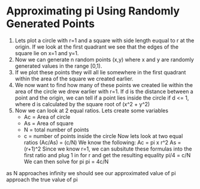# Approximating pi Using Randomly Generated Points

1. Lets plot a circle with r=1 and a square with side length euqual to r at the origin. If we look at the first quadrant we see that the edges of the square lie on x=1 and y=1.
2. Now we can generate n random points (x,y) where x and y are randomly generated values in the range [0,1).
3. If we plot these points they will all lie somewhere in the first quadrant within the area of the square we created earlier.
4. We now want to find how many of these points we created lie within the area of the circle we drew earlier with r=1. If d is the distance between a point and the origin, we can tell if a point lies inside the circle if d <= 1, where d is calculated by the square root of (x^2 + y^2)
5. Now we can look at 2 equal ratios. Lets create some variables
    - Ac = Area of circle
    - As = Area of square
    - N = total number of points
    - c = number of points inside the circle
Now lets look at two equal ratios
(Ac/As) = (c/N)
We know the following:
Ac = pi x r^2
As = (r+1)^2
Since we know r=1, we can subsitute these formulas into the first ratio and plug 1 in for r and get the resulting equality
pi/4 = c/N
We can then solve for pi
pi = 4c/N

as N approaches infinity we should see our approximated value of pi approach the true value of pi